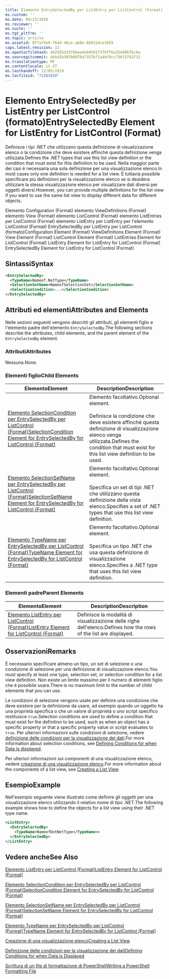```yaml
---
title: Elemento EntrySelectedBy per ListEntry per ListControl (Format) | Microsoft Docs
ms.custom: ''
ms.date: 09/13/2016
ms.reviewer: ''
ms.suite: ''
ms.tgt_pltfrm: ''
ms.topic: article
ms.assetid: 0f7a74e9-764d-46ce-ab8e-8b9314ce1659
caps.latest.revision: 12
ms.openlocfilehash: 442565d25f60ae8e04501f3f9ffba35d486fbc8a
ms.sourcegitcommit: debd2b38fb8070a7357bf1a4bf9cc736f3702f31
ms.translationtype: MT
ms.contentlocale: it-IT
ms.lasthandoff: 12/05/2019
ms.locfileid: "72363830"
---
```

# <a name="entryselectedby-element-for-listentry-for-listcontrol-format"></a><span data-ttu-id="fd09f-102">Elemento EntrySelectedBy per ListEntry per ListControl (formato)</span><span class="sxs-lookup"><span data-stu-id="fd09f-102">EntrySelectedBy Element for ListEntry for ListControl (Format)</span></span>

<span data-ttu-id="fd09f-103">Definisce i tipi .NET che utilizzano questa definizione di visualizzazione elenco o la condizione che deve esistere affinché questa definizione venga utilizzata.</span><span class="sxs-lookup"><span data-stu-id="fd09f-103">Defines the .NET types that use this list view definition or the condition that must exist for this definition to be used.</span></span> <span data-ttu-id="fd09f-104">Nella maggior parte dei casi è necessaria una sola definizione per una visualizzazione elenco.</span><span class="sxs-lookup"><span data-stu-id="fd09f-104">In most cases only one definition is needed for a list view.</span></span> <span data-ttu-id="fd09f-105">È tuttavia possibile specificare più definizioni per la visualizzazione elenco se si desidera utilizzare la stessa visualizzazione elenco per visualizzare dati diversi per oggetti diversi.</span><span class="sxs-lookup"><span data-stu-id="fd09f-105">However, you can provide multiple definitions for the list view if you want to use the same list view to display different data for different objects.</span></span>

<span data-ttu-id="fd09f-106">Elemento Configuration (Format) elemento ViewDefinitions (Format) elemento View (Format) elemento ListControl (Format) elemento ListEntries per ListControl (Format) elemento ListEntry per ListEntry per l'elemento ListControl (Format) EntrySelectedBy per ListEntry per ListControl (formato)</span><span class="sxs-lookup"><span data-stu-id="fd09f-106">Configuration Element (Format) ViewDefinitions Element (Format) View Element (Format) ListControl Element (Format) ListEntries Element for ListControl (Format) ListEntry Element for ListEntry for ListControl (Format) EntrySelectedBy Element for ListEntry for ListControl (Format)</span></span>

## <a name="syntax"></a><span data-ttu-id="fd09f-107">Sintassi</span><span class="sxs-lookup"><span data-stu-id="fd09f-107">Syntax</span></span>

```xml
<EntrySelectedBy>
  <TypeName>Nameof.NetType</TypeName>
  <SelectionSetName>NameofSelectionSet</SelectionSetName>
  <SelectionCondition>...</SelectionCondition>
</EntrySelectedBy>
```

## <a name="attributes-and-elements"></a><span data-ttu-id="fd09f-108">Attributi ed elementi</span><span class="sxs-lookup"><span data-stu-id="fd09f-108">Attributes and Elements</span></span>

<span data-ttu-id="fd09f-109">Nelle sezioni seguenti vengono descritti gli attributi, gli elementi figlio e l'elemento padre dell'elemento `EntrySelectedBy`.</span><span class="sxs-lookup"><span data-stu-id="fd09f-109">The following sections describe the attributes, child elements, and the parent element of the `EntrySelectedBy` element.</span></span>

### <a name="attributes"></a><span data-ttu-id="fd09f-110">Attributi</span><span class="sxs-lookup"><span data-stu-id="fd09f-110">Attributes</span></span>

<span data-ttu-id="fd09f-111">Nessuna.</span><span class="sxs-lookup"><span data-stu-id="fd09f-111">None.</span></span>

### <a name="child-elements"></a><span data-ttu-id="fd09f-112">Elementi figlio</span><span class="sxs-lookup"><span data-stu-id="fd09f-112">Child Elements</span></span>

|<span data-ttu-id="fd09f-113">Elemento</span><span class="sxs-lookup"><span data-stu-id="fd09f-113">Element</span></span>|<span data-ttu-id="fd09f-114">Description</span><span class="sxs-lookup"><span data-stu-id="fd09f-114">Description</span></span>|
|-------------|-----------------|
|[<span data-ttu-id="fd09f-115">Elemento SelectionCondition per EntrySelectedBy per ListControl (Format)</span><span class="sxs-lookup"><span data-stu-id="fd09f-115">SelectionCondition Element for EntrySelectedBy for ListControl  (Format)</span></span>](./selectioncondition-element-for-entryselectedby-for-listcontrol-format.md)|<span data-ttu-id="fd09f-116">Elemento facoltativo.</span><span class="sxs-lookup"><span data-stu-id="fd09f-116">Optional element.</span></span><br /><br /> <span data-ttu-id="fd09f-117">Definisce la condizione che deve esistere affinché questa definizione di visualizzazione elenco venga utilizzata.</span><span class="sxs-lookup"><span data-stu-id="fd09f-117">Defines the condition that must exist for this list view definition to be used.</span></span>|
|[<span data-ttu-id="fd09f-118">Elemento SelectionSetName per EntrySelectedBy per ListControl (Format)</span><span class="sxs-lookup"><span data-stu-id="fd09f-118">SelectionSetName Element for EntrySelectedBy for ListControl (Format)</span></span>](./selectionsetname-element-for-entryselectedby-for-listcontrol-format.md)|<span data-ttu-id="fd09f-119">Elemento facoltativo.</span><span class="sxs-lookup"><span data-stu-id="fd09f-119">Optional element.</span></span><br /><br /> <span data-ttu-id="fd09f-120">Specifica un set di tipi .NET che utilizzano questa definizione della vista elenco.</span><span class="sxs-lookup"><span data-stu-id="fd09f-120">Specifies a set of .NET types that use this list view definition.</span></span>|
|[<span data-ttu-id="fd09f-121">Elemento TypeName per EntrySelectedBy per ListControl (Format)</span><span class="sxs-lookup"><span data-stu-id="fd09f-121">TypeName Element for EntrySelectedBy for ListControl (Format)</span></span>](./typename-element-for-entryselectedby-for-listcontrol-format.md)|<span data-ttu-id="fd09f-122">Elemento facoltativo.</span><span class="sxs-lookup"><span data-stu-id="fd09f-122">Optional element.</span></span><br /><br /> <span data-ttu-id="fd09f-123">Specifica un tipo .NET che usa questa definizione di visualizzazione elenco.</span><span class="sxs-lookup"><span data-stu-id="fd09f-123">Specifies a .NET type that uses this list view definition.</span></span>|

### <a name="parent-elements"></a><span data-ttu-id="fd09f-124">Elementi padre</span><span class="sxs-lookup"><span data-stu-id="fd09f-124">Parent Elements</span></span>

|<span data-ttu-id="fd09f-125">Elemento</span><span class="sxs-lookup"><span data-stu-id="fd09f-125">Element</span></span>|<span data-ttu-id="fd09f-126">Description</span><span class="sxs-lookup"><span data-stu-id="fd09f-126">Description</span></span>|
|-------------|-----------------|
|[<span data-ttu-id="fd09f-127">Elemento ListEntry per ListControl (Format)</span><span class="sxs-lookup"><span data-stu-id="fd09f-127">ListEntry Element for ListControl (Format)</span></span>](./listentry-element-for-listcontrol-format.md)|<span data-ttu-id="fd09f-128">Definisce la modalità di visualizzazione delle righe dell'elenco.</span><span class="sxs-lookup"><span data-stu-id="fd09f-128">Defines how the rows of the list are displayed.</span></span>|

## <a name="remarks"></a><span data-ttu-id="fd09f-129">Osservazioni</span><span class="sxs-lookup"><span data-stu-id="fd09f-129">Remarks</span></span>

<span data-ttu-id="fd09f-130">È necessario specificare almeno un tipo, un set di selezione o una condizione di selezione per una definizione di visualizzazione elenco.</span><span class="sxs-lookup"><span data-stu-id="fd09f-130">You must specify at least one type, selection set, or selection condition for a list view definition.</span></span> <span data-ttu-id="fd09f-131">Non esiste un limite massimo per il numero di elementi figlio che è possibile usare.</span><span class="sxs-lookup"><span data-stu-id="fd09f-131">There is no maximum limit to the number of child elements that you can use.</span></span>

<span data-ttu-id="fd09f-132">Le condizioni di selezione vengono usate per definire una condizione che deve esistere per la definizione da usare, ad esempio quando un oggetto ha una proprietà specifica o che un valore di proprietà o uno script specifico restituisce `true`.</span><span class="sxs-lookup"><span data-stu-id="fd09f-132">Selection conditions are used to define a condition that must exist for the definition to be used, such as when an object has a specific property or that a specific property value or script evaluates to `true`.</span></span> <span data-ttu-id="fd09f-133">Per ulteriori informazioni sulle condizioni di selezione, vedere [definizione delle condizioni per la visualizzazione dei dati](./defining-conditions-for-displaying-data.md).</span><span class="sxs-lookup"><span data-stu-id="fd09f-133">For more information about selection conditions, see [Defining Conditions for when Data is displayed](./defining-conditions-for-displaying-data.md).</span></span>

<span data-ttu-id="fd09f-134">Per ulteriori informazioni sui componenti di una visualizzazione elenco, vedere [creazione di una visualizzazione elenco](./creating-a-list-view.md).</span><span class="sxs-lookup"><span data-stu-id="fd09f-134">For more information about the components of a list view, see [Creating a List View](./creating-a-list-view.md).</span></span>

## <a name="example"></a><span data-ttu-id="fd09f-135">Esempio</span><span class="sxs-lookup"><span data-stu-id="fd09f-135">Example</span></span>

<span data-ttu-id="fd09f-136">Nell'esempio seguente viene illustrato come definire gli oggetti per una visualizzazione elenco utilizzando il relativo nome di tipo .NET.</span><span class="sxs-lookup"><span data-stu-id="fd09f-136">The following example shows how to define the objects for a list view using their .NET type name.</span></span>

```xml
<ListEntry>
  <EntrySelectedBy>
    <TypeName>NameofDotNetType</TypeName>>
  </EntrySelectedBy>
</ListEntry>
```

## <a name="see-also"></a><span data-ttu-id="fd09f-137">Vedere anche</span><span class="sxs-lookup"><span data-stu-id="fd09f-137">See Also</span></span>

[<span data-ttu-id="fd09f-138">Elemento ListEntry per ListControl (Format)</span><span class="sxs-lookup"><span data-stu-id="fd09f-138">ListEntry Element for ListControl (Format)</span></span>](./listentry-element-for-listcontrol-format.md)

[<span data-ttu-id="fd09f-139">Elemento SelectionCondition per EntrySelectedBy per ListControl (Format)</span><span class="sxs-lookup"><span data-stu-id="fd09f-139">SelectionCondition Element for EntrySelectedBy for ListControl (Format)</span></span>](./selectioncondition-element-for-entryselectedby-for-listcontrol-format.md)

[<span data-ttu-id="fd09f-140">Elemento SelectionSetName per EntrySelectedBy per ListControl (Format)</span><span class="sxs-lookup"><span data-stu-id="fd09f-140">SelectionSetName Element for EntrySelectedBy for ListControl (Format)</span></span>](./selectionsetname-element-for-entryselectedby-for-listcontrol-format.md)

[<span data-ttu-id="fd09f-141">Elemento TypeName per EntrySelectedBy per ListControl (Format)</span><span class="sxs-lookup"><span data-stu-id="fd09f-141">TypeName Element for EntrySelectedBy for ListControl (Format)</span></span>](./typename-element-for-entryselectedby-for-listcontrol-format.md)

[<span data-ttu-id="fd09f-142">Creazione di una visualizzazione elenco</span><span class="sxs-lookup"><span data-stu-id="fd09f-142">Creating a List View</span></span>](./creating-a-list-view.md)

[<span data-ttu-id="fd09f-143">Definizione delle condizioni per la visualizzazione dei dati</span><span class="sxs-lookup"><span data-stu-id="fd09f-143">Defining Conditions for when Data is Displayed</span></span>](./defining-conditions-for-displaying-data.md)

[<span data-ttu-id="fd09f-144">Scrittura di un file di formattazione di PowerShell</span><span class="sxs-lookup"><span data-stu-id="fd09f-144">Writing a PowerShell Formatting File</span></span>](./writing-a-powershell-formatting-file.md)
